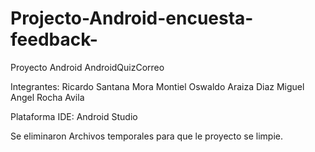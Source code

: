 # Projecto-Android-encuesta-feedback-
Proyecto Android AndroidQuizCorreo

Integrantes:
Ricardo Santana Mora Montiel
Oswaldo Araiza Diaz
Miguel Angel Rocha Avila

Plataforma IDE: 
Android Studio

Se eliminaron Archivos temporales para que le proyecto se limpie.


